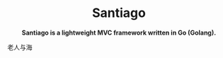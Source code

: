 <h1 align="center">
  Santiago
</h1>

<p align="center">
	<strong>Santiago is a lightweight MVC framework written in Go (Golang).</strong>
</p>

老人与海
